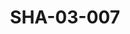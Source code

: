---
pid: SHA-03-007
title: SHA-03-007
language: 'en '
collection: Sharhabil Ahmed
original_label: 
rights: Sharhabil Ahmed
location_of_original: Sharhabil Ahmed
photographer_or_studio: 
scanned_from: photograph 7.4 by 10.5
_date: 1960s
location: Port Sudan
description: Sharhabil Ahmed and three others
additional_notes: 
permission_display: 'yes'
on_server: 'no'
on_website: 'no'
permalink: "/archive/en/sha-03-007.html"
layout: photo-page
---
